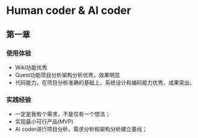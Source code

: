 # Human coder & AI coder

## 第一章

### 使用体验

- Wiki功能优秀
- Quest功能项目分析架构分析优秀，效果明显
- 代码能力，在项目分析准确的基础上，系统设计和编码能力优秀，成果突出。

### 实践经验

- 一定是我有个需求，不是仅有一个想法；
- 实现最小可行产品(MVP)
- AI coder进行项目分析，需求分析和架构分析建立基线；
